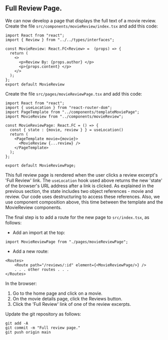 ## Full Review Page.

We can now develop a page that displays the full text of a movie review. Create the file `src/components/movieReview/index.tsx` and add this code:

```tsx
import React from "react";
import { Review } from "../../types/interfaces";

const MovieReview: React.FC<Review> =  (props) => {
  return (
    <>
      <p>Review By: {props.author} </p>
      <p>{props.content} </p>
    </>
  );
};
export default MovieReview
```

Create the file `src/pages/movieReviewPage.tsx` and add this code:

```tsx
import React from "react";
import { useLocation } from "react-router-dom";
import PageTemplate from "../components/templateMoviePage";
import MovieReview from "../components/movieReview";

const MovieReviewPage: React.FC = () => {
  const { state : {movie, review } } = useLocation()
  return (
    <PageTemplate movie={movie}>
      <MovieReview {...review} />
    </PageTemplate>
  );
};

export default MovieReviewPage;
```

This full review page is rendered when the user clicks a review excerpt's 'Full Review' link. The `useLocation` hook used above returns the new 'state' of the browser's URL address after a link is clicked. As explained in the previous section, the state includes two object references - movie and review. Our code uses destructuring to access these references. Also, we use component composition above, this time between the template and the MovieReview components.

The final step is to add a route for the new page to `src/index.tsx`, as follows:

+ Add an import at the top:

```tsx
import MovieReviewPage from "./pages/movieReviewPage";
```

+ Add a new route:

```tsx
<Routes>
    <Route path="/reviews/:id" element={<MovieReviewPage/>} />
    . . . other routes . . .
</Routes>
```

In the browser:

1. Go to the home page and click on a movie.
1. On the movie details page, click the Reviews button. 
1. Click the 'Full Review' link of one of the review excerpts.

Update the git repository as follows:

```
git add -A
git commit -m "Full review page."
git push origin main
```

[freview]: ./img/review.png
